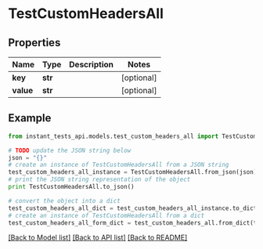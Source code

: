 # TestCustomHeadersAll


## Properties
Name | Type | Description | Notes
------------ | ------------- | ------------- | -------------
**key** | **str** |  | [optional] 
**value** | **str** |  | [optional] 

## Example

```python
from instant_tests_api.models.test_custom_headers_all import TestCustomHeadersAll

# TODO update the JSON string below
json = "{}"
# create an instance of TestCustomHeadersAll from a JSON string
test_custom_headers_all_instance = TestCustomHeadersAll.from_json(json)
# print the JSON string representation of the object
print TestCustomHeadersAll.to_json()

# convert the object into a dict
test_custom_headers_all_dict = test_custom_headers_all_instance.to_dict()
# create an instance of TestCustomHeadersAll from a dict
test_custom_headers_all_form_dict = test_custom_headers_all.from_dict(test_custom_headers_all_dict)
```
[[Back to Model list]](../README.md#documentation-for-models) [[Back to API list]](../README.md#documentation-for-api-endpoints) [[Back to README]](../README.md)


